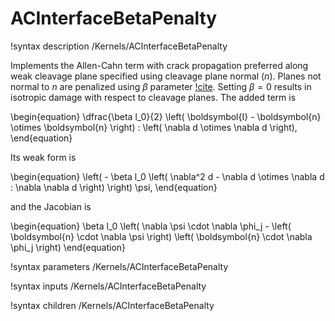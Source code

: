 # ACInterfaceBetaPenalty

!syntax description /Kernels/ACInterfaceBetaPenalty

Implements the Allen-Cahn term with crack propagation preferred along weak
cleavage plane specified using cleavage plane normal ($n$). Planes not normal
to $n$ are penalized using $\beta$ parameter [!cite](ClaytonKnap2015). Setting
$\beta=0$ results in isotropic damage with respect to cleavage planes. The
added term is

\begin{equation}
\dfrac{\beta l_0}{2} \left( \boldsymbol{I} - \boldsymbol{n} \otimes \boldsymbol{n} \right) : \left( \nabla d \otimes \nabla d \right),
\end{equation}

Its weak form is

\begin{equation}
\left( - \beta l_0 \left( \nabla^2 d - \nabla d \otimes \nabla d : \nabla \nabla d \right) \right) \psi,
\end{equation}

and the Jacobian is

\begin{equation}
\beta l_0 \left( \nabla \psi \cdot \nabla \phi_j - \left( \boldsymbol{n} \cdot \nabla \psi \right) \left( \boldsymbol{n} \cdot \nabla \phi_j \right)
\end{equation}


!syntax parameters /Kernels/ACInterfaceBetaPenalty

!syntax inputs /Kernels/ACInterfaceBetaPenalty

!syntax children /Kernels/ACInterfaceBetaPenalty
